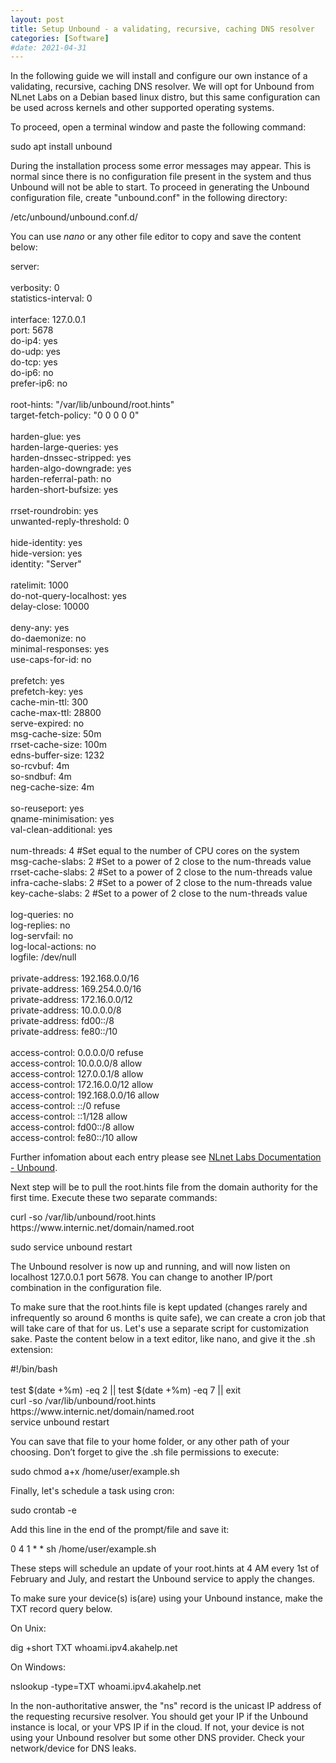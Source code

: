 ```yaml
---
layout: post
title: Setup Unbound - a validating, recursive, caching DNS resolver
categories: [Software]
#date: 2021-04-31
---
```


In the following guide we will install and configure our own instance of a validating, recursive, caching DNS resolver. We will opt for Unbound from NLnet Labs on a Debian based linux distro, but this same configuration can be used across kernels and other supported operating systems.
 
To proceed, open a terminal window and paste the following command:
 
<p class="message">sudo apt install unbound</p>
 
During the installation process some error messages may appear. This is normal since there is no configuration file present in the system and thus Unbound will not be able to start.
To proceed in generating the Unbound configuration file, create "unbound.conf" in the following directory:
 
<p class="message">/etc/unbound/unbound.conf.d/</p>
 
You can use <i>nano</i> or any other file editor to copy and save the content below:

<p class="message">server:<br>
<br>
verbosity: 0<br>
statistics-interval: 0<br>
<br>
interface: 127.0.0.1<br>
port: 5678<br>
do-ip4: yes<br>
do-udp: yes<br>
do-tcp: yes<br>
do-ip6: no<br>
prefer-ip6: no<br>
<br>
root-hints: "/var/lib/unbound/root.hints"<br>
target-fetch-policy: "0 0 0 0 0"<br>
<br>
harden-glue: yes<br>
harden-large-queries: yes<br>
harden-dnssec-stripped: yes<br>
harden-algo-downgrade: yes<br>
harden-referral-path: no<br>
harden-short-bufsize: yes<br>
<br>
rrset-roundrobin: yes<br>
unwanted-reply-threshold: 0<br>
<br>
hide-identity: yes<br>
hide-version: yes<br>
identity: "Server"<br>
<br>
ratelimit: 1000<br>
do-not-query-localhost: yes<br>
delay-close: 10000<br>
<br>
deny-any: yes<br>
do-daemonize: no<br>
minimal-responses: yes<br>
use-caps-for-id: no<br>
<br>
prefetch: yes<br>
prefetch-key: yes<br>
cache-min-ttl: 300<br>
cache-max-ttl: 28800<br>
serve-expired: no<br>
msg-cache-size: 50m<br>
rrset-cache-size: 100m<br>
edns-buffer-size: 1232<br>
so-rcvbuf: 4m<br>
so-sndbuf: 4m<br>
neg-cache-size: 4m<br>
<br>
so-reuseport: yes<br>
qname-minimisation: yes<br>
val-clean-additional: yes<br>
<br>
num-threads: 4 #Set equal to the number of CPU cores on the system<br>
msg-cache-slabs: 2 #Set to a power of 2 close to the num-threads value<br>
rrset-cache-slabs: 2 #Set to a power of 2 close to the num-threads value<br>
infra-cache-slabs: 2 #Set to a power of 2 close to the num-threads value<br>
key-cache-slabs: 2 #Set to a power of 2 close to the num-threads value<br>
<br>
log-queries: no<br>
log-replies: no<br>
log-servfail: no<br>
log-local-actions: no<br>
logfile: /dev/null<br>
<br>
private-address: 192.168.0.0/16<br>
private-address: 169.254.0.0/16<br>
private-address: 172.16.0.0/12<br>
private-address: 10.0.0.0/8<br>
private-address: fd00::/8<br>
private-address: fe80::/10<br>
<br>
access-control: 0.0.0.0/0 refuse<br>
access-control: 10.0.0.0/8 allow<br>
access-control: 127.0.0.1/8 allow<br>
access-control: 172.16.0.0/12 allow<br>
access-control: 192.168.0.0/16 allow<br>
access-control: ::/0 refuse<br>
access-control: ::1/128 allow<br>
access-control: fd00::/8 allow<br>
access-control: fe80::/10 allow</p>

Further infomation about each entry please see [NLnet Labs Documentation - Unbound](https://nlnetlabs.nl/documentation/unbound/unbound.conf/).

Next step will be to pull the root.hints file from the domain authority for the first time. Execute these two separate commands:
 
<p class="message">curl -so /var/lib/unbound/root.hints https://www.internic.net/domain/named.root</p>
 
<p class="message">sudo service unbound restart</p>
 
The Unbound resolver is now up and running, and will now listen on localhost 127.0.0.1 port 5678. You can change to another IP/port combination in the configuration file.
 
To make sure that the root.hints file is kept updated (changes rarely and infrequently so around 6 months is quite safe), we can create a cron job that will take care of that for us. Let's use a separate script for customization sake. Paste the content below in a text editor, like nano, and give it the .sh extension:
 
<p class="message">#!/bin/bash<br>
<br>
test $(date +%m) -eq 2 || test $(date +%m) -eq 7 || exit<br>
curl -so /var/lib/unbound/root.hints https://www.internic.net/domain/named.root<br>
service unbound restart</p>
 
You can save that file to your home folder, or any other path of your choosing.
Don’t forget to give the .sh file permissions to execute:
 
<p class="message">sudo chmod a+x /home/user/example.sh</p>
 
Finally, let's schedule a task using cron:
 
<p class="message">sudo crontab -e</p>
 
Add this line in the end of the prompt/file and save it:
 
<p class="message">0 4 1 * * sh /home/user/example.sh</p>
 
These steps will schedule an update of your root.hints at 4 AM every 1st of February and July, and restart the Unbound service to apply the changes.
 
To make sure your device(s) is(are) using your Unbound instance, make the TXT record query below.

On Unix:
<p class="message">dig +short TXT whoami.ipv4.akahelp.net</p>

On Windows:
<p class="message">nslookup -type=TXT whoami.ipv4.akahelp.net</p>

In the non-authoritative answer, the "ns" record is the unicast IP address of the requesting recursive resolver. You should get your IP if the Unbound instance is local, or your VPS IP if in the cloud. If not, your device is not using your Unbound resolver but some other DNS provider. Check your network/device for DNS leaks.
